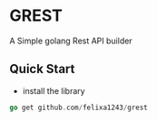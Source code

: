 # GREST

A Simple golang Rest API builder

## Quick Start

- install the library

```go
go get github.com/felixa1243/grest
```
